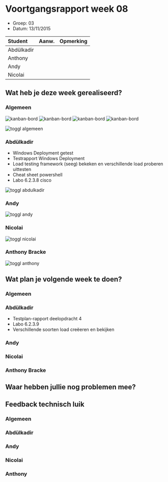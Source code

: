 # Voortgangsrapport week 08

* Groep: 03
* Datum: 13/11/2015

| Student  | Aanw. | Opmerking |
| :---     | :---  | :---      |
| Abdülkadir |       |           |
| Anthony |       |           |
| Andy |       |           |
| Nicolai |       |           |

## Wat heb je deze week gerealiseerd?

### Algemeen

![kanban-bord](https://github.com/HoGentTIN/ops3-g03/blob/master/weekrapport/image/week8_kanban1.PNG)
![kanban-bord](https://github.com/HoGentTIN/ops3-g03/blob/master/weekrapport/image/week8_kanban2.PNG)
![kanban-bord](https://github.com/HoGentTIN/ops3-g03/blob/master/weekrapport/image/week8_kanban3.PNG)
![kanban-bord](https://github.com/HoGentTIN/ops3-g03/blob/master/weekrapport/image/week8_kanban4.PNG)

![toggl algemeen](https://github.com/HoGentTIN/ops3-g03/blob/master/weekrapport/8image/week8_toggl_algemeen.PNG)

### Abdülkadir

* Windows Deployment getest
* Testrapport Windows Deployment
* Load testing framework (seeg) bekeken en verschillende load proberen uittesten
* Cheat sheet powershell
* Labo 6.2.3.8 cisco

![toggl abdulkadir](https://github.com/HoGentTIN/ops3-g03/blob/master/weekrapport/image/week8_toggl_abdulkadir.PNG)

### Andy



![toggl andy](https://github.com/HoGentTIN/ops3-g03/blob/master/weekrapport/image/week8_toggl_andy.PNG)

### Nicolai



![toggl nicolai](https://github.com/HoGentTIN/ops3-g03/blob/master/weekrapport/image/week8_toggl_nicolai.PNG)

### Anthony Bracke



![toggl anthony](https://github.com/HoGentTIN/ops3-g03/blob/master/weekrapport/image/week8_toggl_anthony.PNG)

## Wat plan je volgende week te doen?

### Algemeen

### Abdülkadir 

* Testplan-rapport deelopdracht 4
* Labo 6.2.3.9
* Verschillende soorten load creëeren en bekijken

### Andy


### Nicolai


### Anthony Bracke


## Waar hebben jullie nog problemen mee?


## Feedback technisch luik

### Algemeen

### Abdülkadir

### Andy

### Nicolai

### Anthony


